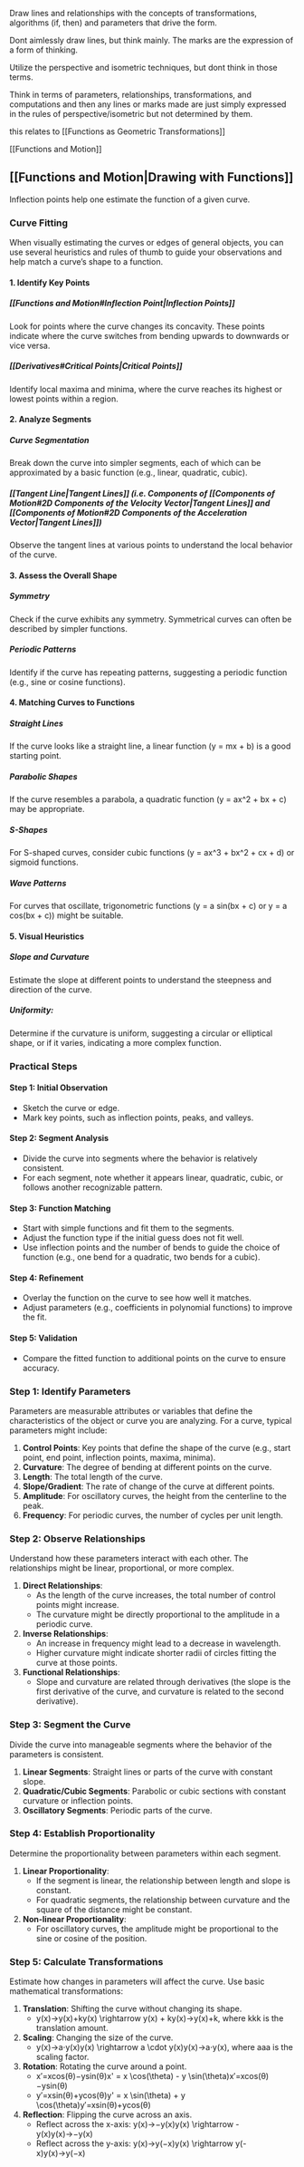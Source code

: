 Draw lines and relationships with the concepts of transformations, algorithms (if, then) and parameters that drive the form. 

Dont aimlessly draw lines, but think mainly. The marks are the expression of a form of thinking. 

Utilize the perspective and isometric techniques, but dont think in those terms.

Think in terms of parameters, relationships, transformations, and computations and then any lines or marks made are just simply expressed in the rules of perspective/isometric but not determined by them.

this relates to [[Functions as Geometric Transformations]]

[[Functions and Motion]]


## [[Functions and Motion|Drawing with Functions]]
Inflection points help one estimate the function of a given curve.
### Curve Fitting
When visually estimating the curves or edges of general objects, you can use several heuristics and rules of thumb to guide your observations and help match a curve’s shape to a function. 
#### 1. Identify Key Points
##### [[Functions and Motion#Inflection Point|Inflection Points]]
Look for points where the curve changes its concavity.
	These points indicate where the curve switches from bending upwards to downwards or vice versa.
##### [[Derivatives#Critical Points|Critical Points]]
Identify local maxima and minima, where the curve reaches its highest or lowest points within a region.
#### 2. Analyze Segments
##### Curve Segmentation
Break down the curve into simpler segments, each of which can be approximated by a basic function (e.g., linear, quadratic, cubic).
##### [[Tangent Line|Tangent Lines]] (i.e. Components of [[Components of Motion#2D Components of the Velocity Vector|Tangent Lines]] and [[Components of Motion#2D Components of the Acceleration Vector|Tangent Lines]])
Observe the tangent lines at various points to understand the local behavior of the curve.
#### 3. Assess the Overall Shape
##### Symmetry
Check if the curve exhibits any symmetry. 
	Symmetrical curves can often be described by simpler functions.
##### Periodic Patterns
Identify if the curve has repeating patterns, suggesting a periodic function (e.g., sine or cosine functions).
#### 4. Matching Curves to Functions
##### Straight Lines
If the curve looks like a straight line, a linear function (y = mx + b) is a good starting point.
##### Parabolic Shapes
If the curve resembles a parabola, a quadratic function (y = ax^2 + bx + c) may be appropriate.
##### S-Shapes
For S-shaped curves, consider cubic functions (y = ax^3 + bx^2 + cx + d) or sigmoid functions.
##### Wave Patterns
For curves that oscillate, trigonometric functions (y = a sin(bx + c) or y = a cos(bx + c)) might be suitable.
#### 5. Visual Heuristics
##### Slope and Curvature
Estimate the slope at different points to understand the steepness and direction of the curve.
##### Uniformity: 
Determine if the curvature is uniform, suggesting a circular or elliptical shape, or if it varies, indicating a more complex function.
### Practical Steps
#### Step 1: Initial Observation
- Sketch the curve or edge.
- Mark key points, such as inflection points, peaks, and valleys.
#### Step 2: Segment Analysis
- Divide the curve into segments where the behavior is relatively consistent.
- For each segment, note whether it appears linear, quadratic, cubic, or follows another recognizable pattern.
#### Step 3: Function Matching
- Start with simple functions and fit them to the segments.
- Adjust the function type if the initial guess does not fit well.
- Use inflection points and the number of bends to guide the choice of function (e.g., one bend for a quadratic, two bends for a cubic).
#### Step 4: Refinement
- Overlay the function on the curve to see how well it matches.
- Adjust parameters (e.g., coefficients in polynomial functions) to improve the fit.
#### Step 5: Validation
- Compare the fitted function to additional points on the curve to ensure accuracy.
### Step 1: Identify Parameters
Parameters are measurable attributes or variables that define the characteristics of the object or curve you are analyzing. For a curve, typical parameters might include:
1. **Control Points**: Key points that define the shape of the curve (e.g., start point, end point, inflection points, maxima, minima).
2. **Curvature**: The degree of bending at different points on the curve.
3. **Length**: The total length of the curve.
4. **Slope/Gradient**: The rate of change of the curve at different points.
5. **Amplitude**: For oscillatory curves, the height from the centerline to the peak.
6. **Frequency**: For periodic curves, the number of cycles per unit length.
### Step 2: Observe Relationships
Understand how these parameters interact with each other. The relationships might be linear, proportional, or more complex.
1. **Direct Relationships**:
    - As the length of the curve increases, the total number of control points might increase.
    - The curvature might be directly proportional to the amplitude in a periodic curve.
2. **Inverse Relationships**:
    - An increase in frequency might lead to a decrease in wavelength.
    - Higher curvature might indicate shorter radii of circles fitting the curve at those points.
3. **Functional Relationships**:
    - Slope and curvature are related through derivatives (the slope is the first derivative of the curve, and curvature is related to the second derivative).
### Step 3: Segment the Curve
Divide the curve into manageable segments where the behavior of the parameters is consistent.
1. **Linear Segments**: Straight lines or parts of the curve with constant slope.
2. **Quadratic/Cubic Segments**: Parabolic or cubic sections with constant curvature or inflection points.
3. **Oscillatory Segments**: Periodic parts of the curve.
### Step 4: Establish Proportionality
Determine the proportionality between parameters within each segment.
1. **Linear Proportionality**:
    - If the segment is linear, the relationship between length and slope is constant.
    - For quadratic segments, the relationship between curvature and the square of the distance might be constant.
2. **Non-linear Proportionality**:
    - For oscillatory curves, the amplitude might be proportional to the sine or cosine of the position.
### Step 5: Calculate Transformations
Estimate how changes in parameters will affect the curve. Use basic mathematical transformations:
1. **Translation**: Shifting the curve without changing its shape.
    - y(x)→y(x)+ky(x) \rightarrow y(x) + ky(x)→y(x)+k, where kkk is the translation amount.
2. **Scaling**: Changing the size of the curve.
    - y(x)→a⋅y(x)y(x) \rightarrow a \cdot y(x)y(x)→a⋅y(x), where aaa is the scaling factor.
3. **Rotation**: Rotating the curve around a point.
    - x′=xcos⁡(θ)−ysin⁡(θ)x' = x \cos(\theta) - y \sin(\theta)x′=xcos(θ)−ysin(θ)
    - y′=xsin⁡(θ)+ycos⁡(θ)y' = x \sin(\theta) + y \cos(\theta)y′=xsin(θ)+ycos(θ)
4. **Reflection**: Flipping the curve across an axis.
    - Reflect across the x-axis: y(x)→−y(x)y(x) \rightarrow -y(x)y(x)→−y(x)
    - Reflect across the y-axis: y(x)→y(−x)y(x) \rightarrow y(-x)y(x)→y(−x)